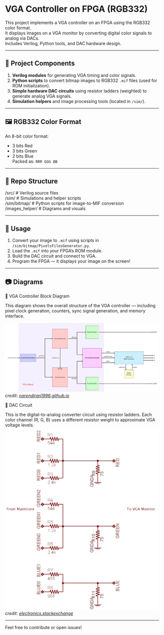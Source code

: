 # VGA Controller on FPGA (RGB332)

This project implements a VGA controller on an FPGA using the RGB332 color format.  
It displays images on a VGA monitor by converting digital color signals to analog via DACs.  
Includes Verilog, Python tools, and DAC hardware design.

---

## 🔧 Project Components

1. **Verilog modules** for generating VGA timing and color signals.
2. **Python scripts** to convert bitmap images to RGB332 `.mif` files (used for ROM initialization).
3. **Simple hardware DAC circuits** using resistor ladders (weighted) to generate analog VGA signals.
4. **Simulation helpers** and image processing tools (located in `/sim/`).

---

## 🖼️ RGB332 Color Format
An 8-bit color format:
- 3 bits Red
- 3 bits Green
- 2 bits Blue  
Packed as: `RRR GGG BB`

---

## 📁 Repo Structure

/src/ # Verilog source files  
/sim/ # Simulations and helper scripts  
/sim/bitmap/ # Python scripts for image-to-MIF conversion  
/images_helper/ # Diagrams and visuals  


---

## 📝 Usage

1. Convert your image to `.mif` using scripts in `/sim/bitmap/PixelsFilesGenerator.py`.
2. Load the `.mif` into your FPGA’s ROM module.
3. Build the DAC circuit and connect to VGA.
4. Program the FPGA — it displays your image on the screen!

---

## 📷 Diagrams

🔲 VGA Controller Block Diagram

This diagram shows the overall structure of the VGA controller — including pixel clock generation, counters, sync signal generation, and memory interface.

![Block Diagram](https://github.com/OmerMaruani/VGAControllerFPGA/blob/main/images_helper/GraphicsModeBlockDiagram.png)  
*credit: [narendiran1996.github.io](https://narendiran1996.github.io/project-blogs/jekyll/update/2020/08/14/vgaController.html)*

🔌 DAC Circuit

This is the digital-to-analog converter circuit using resistor ladders.
Each color channel (R, G, B) uses a different resistor weight to approximate VGA voltage levels.
![DAC Circuit](https://github.com/OmerMaruani/VGAControllerFPGA/blob/main/images_helper/DACCircuit.png)  
*credit: [electronics.stackexchange](https://electronics.stackexchange.com/questions/465842/8-bit-vga-dac-design-question)*

---

Feel free to contribute or open issues!
